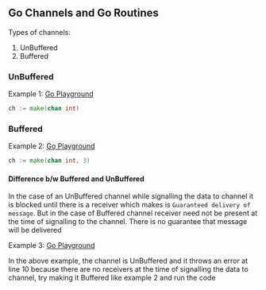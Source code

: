 ## Go Channels and Go Routines

Types of channels:
1. UnBuffered
2. Buffered


### UnBuffered

Example 1: [Go Playground](https://go.dev/play/p/2VrwUi-XDMx)

```go
ch := make(chan int)
```

### Buffered

Example 2: [Go Playground](https://go.dev/play/p/m4gky1WVmXd)

```go
ch := make(chan int, 3)
```


#### Difference b/w Buffered and UnBuffered

In the case of an UnBuffered channel while signalling the data to channel it is blocked until there is a receiver which makes is `Guaranteed delivery of message`. But in the case of Buffered channel receiver need not be present at the time of signalling to the channel. There is no guarantee that message will be delivered

Example 3: [Go Playground](https://go.dev/play/p/micO4rsv44p)

In the above example, the channel is UnBuffered and it throws an error at line 10 because there are no receivers at the time of signalling the data to channel, try making it Buffered like example 2 and run the code
